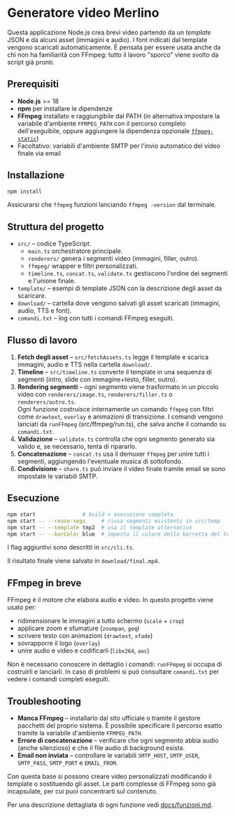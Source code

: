 # Generatore video Merlino

Questa applicazione Node.js crea brevi video partendo da un *template* JSON e da alcuni asset (immagini e audio). I font indicati dal template vengono scaricati automaticamente.
È pensata per essere usata anche da chi non ha familiarità con FFmpeg: tutto il lavoro "sporco" viene svolto da script già pronti.

## Prerequisiti
- **Node.js** >= 18
- **npm** per installare le dipendenze
- **FFmpeg** installato e raggiungibile dal PATH (in alternativa impostare
  la variabile d'ambiente `FFMPEG_PATH` con il percorso completo dell'eseguibile,
  oppure aggiungere la dipendenza opzionale [`ffmpeg-static`](https://www.npmjs.com/package/ffmpeg-static))
- Facoltativo: variabili d'ambiente SMTP per l'invio automatico del video finale via email

## Installazione
```bash
npm install
```

Assicurarsi che `ffmpeg` funzioni lanciando `ffmpeg -version` dal terminale.

## Struttura del progetto
- `src/` – codice TypeScript.
  - `main.ts` orchestratore principale.
  - `renderers/` genera i segmenti video (immagini, filler, outro).
  - `ffmpeg/` wrapper e filtri personalizzati.
  - `timeline.ts`, `concat.ts`, `validate.ts` gestiscono l'ordine dei segmenti e l'unione finale.
- `template/` – esempi di template JSON con la descrizione degli asset da scaricare.
- `download/` – cartella dove vengono salvati gli asset scaricati (immagini, audio, TTS e font).
- `comandi.txt` – log con tutti i comandi FFmpeg eseguiti.

## Flusso di lavoro
1. **Fetch degli asset** – `src/fetchAssets.ts` legge il template e scarica immagini, audio e TTS nella cartella `download/`.
2. **Timeline** – `src/timeline.ts` converte il template in una sequenza di segmenti (intro, slide con immagine+testo, filler, outro).
3. **Rendering segmenti** – ogni segmento viene trasformato in un piccolo video con `renderers/image.ts`, `renderers/filler.ts` o `renderers/outro.ts`.  
   Ogni funzione costruisce internamente un comando `ffmpeg` con filtri come `drawtext`, `overlay` e animazioni di transizione.  I comandi vengono lanciati da `runFFmpeg` (src/ffmpeg/run.ts), che salva anche il comando su `comandi.txt`.
4. **Validazione** – `validate.ts` controlla che ogni segmento generato sia valido e, se necessario, tenta di ripararlo.
5. **Concatenazione** – `concat.ts` usa il demuxer `ffmpeg` per unire tutti i segmenti, aggiungendo l'eventuale musica di sottofondo.
6. **Condivisione** – `share.ts` può inviare il video finale tramite email se sono impostate le variabili SMTP.

## Esecuzione
```bash
npm start               # build + esecuzione completa
npm start -- --reuse-segs     # riusa segmenti esistenti in src/temp
npm start -- --template tmp2  # usa il template alternativo
npm start -- --barColor blue  # imposta il colore della barretta del testo

```
I flag aggiuntivi sono descritti in `src/cli.ts`.

Il risultato finale viene salvato in `download/final.mp4`.

## FFmpeg in breve
FFmpeg è il motore che elabora audio e video. In questo progetto viene usato per:
- ridimensionare le immagini a tutto schermo (`scale` + `crop`)
- applicare zoom e sfumature (`zoompan`, `geq`)
- scrivere testo con animazioni (`drawtext`, `xfade`)
- sovrapporre il logo (`overlay`)
- unire audio e video e codificarli (`libx264`, `aac`)

Non è necessario conoscere in dettaglio i comandi: `runFFmpeg` si occupa di costruirli e lanciarli.  In caso di problemi si può consultare `comandi.txt` per vedere i comandi completi eseguiti.

## Troubleshooting
- **Manca FFmpeg** – installarlo dal sito ufficiale o tramite il gestore pacchetti del proprio sistema. È possibile specificare il percorso esatto tramite la variabile d'ambiente `FFMPEG_PATH`.
- **Errore di concatenazione** – verificare che ogni segmento abbia audio (anche silenzioso) e che il file audio di background esista.
- **Email non inviata** – controllare le variabili `SMTP_HOST`, `SMTP_USER`, `SMTP_PASS`, `SMTP_PORT` e `EMAIL_FROM`.

Con questa base si possono creare video personalizzati modificando il template o sostituendo gli asset.  Le parti complesse di FFmpeg sono già incapsulate, per cui puoi concentrarti sul contenuto.

Per una descrizione dettagliata di ogni funzione vedi [docs/funzioni.md](docs/funzioni.md).
